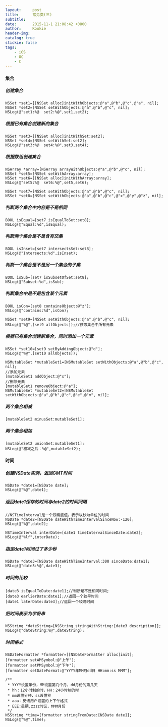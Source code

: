 ```yaml
---
layout:     post
title:      常见类(三)
subtitle:   
date:       2015-11-1 21:08:42 +0800
author:     Rookie
header-img: 
catalog: true
stickie: false
tags:
    - iOS
    - OC
    - C
---
```


#### 集合

##### 创建集合
```obj-c
NSSet *set1=[[NSSet alloc]initWithObjects:@"a",@"b",@"c",@"a", nil];
NSSet *set2=[NSSet setWithObjects:@"a",@"b",@"c", nil];
NSLog(@"set1:%@  set2:%@",set1,set2);
```
##### 根据已有集合创建新的集合
```obj-c
NSSet *set3=[[NSSet alloc]initWithSet:set2];
NSSet *set4=[NSSet setWithSet:set2];
NSLog(@"set3:%@  set4:%@",set3,set4);
```


##### 根据数组创建集合
```obj-c
NSArray *array=[NSArray arrayWithObjects:@"a",@"b",@"c", nil];
NSSet *set5=[NSSet setWithArray:array];
NSSet *set6=[[NSSet alloc]initWithArray:array];
NSLog(@"set5:%@  set6:%@",set5,set6);

NSSet *set7=[NSSet setWithObjects:@"a",@"b",@"c", nil];
NSSet *set8=[NSSet setWithObjects:@"a",@"b",@"c",@"x",@"y",@"z", nil];
```
##### 判断两个集合中内容是不是相同
```obj-c
BOOL isEqual=[set7 isEqualToSet:set8];
NSLog(@"Equal:%d",isEqual);
```
##### 判断两个集合是不是含有交集
```obj-c
BOOL isInset=[set7 intersectsSet:set8];
NSLog(@"Intersects:%d",isInset);
```
##### 判断一个集合是不是另一个集合的子集
```
BOOL isSub=[set7 isSubsetOfSet:set8];
NSLog(@"Subset:%d",isSub);
```
##### 判断集合中是不是包含某个元素
```obj-c
BOOL isCon=[set8 containsObject:@"z"];
NSLog(@"contains:%d",isCon);

NSSet *set9=[NSSet setWithObjects:@"a",@"b",@"c", nil];
NSLog(@"%@",[set9 allObjects]);//获取集合中所有元素
```
##### 根据已有集合创建新集合，同时添加一个元素
```obj-c
NSSet *set10=[set9 setByAddingObject:@"d"];
NSLog(@"%@",[set10 allObjects]);

NSMutableSet *mutableSet1=[NSMutableSet setWithObjects:@"a",@"b",@"c", nil];
//添加元素
[mutableSet1 addObject:@"x"];
//删除元素
[mutableSet1 removeObject:@"a"];
NSMutableSet *mutableSet2=[NSMutableSet setWithObjects:@"a",@"b",@"c",@"e",@"m", nil];
```
##### 两个集合相减
```obj-c
[mutableSet2 minusSet:mutableSet1];
```
##### 两个集合相加
```obj-c
[mutableSet2 unionSet:mutableSet1];
NSLog(@"相减之后：%@",mutableSet2);
```
#### 时间

##### 创建NSDate实例，返回GMT时间
```obj-c
NSDate *date1=[NSDate date];
NSLog(@"%@",date1);
```
##### 返回date1保存的时间与date2的时间间隔
```obj-c
//NSTimeInterval是一个双精度值，表示以秒为单位的时间
NSDate *date2=[NSDate dateWithTimeIntervalSinceNow:-120];
NSLog(@"%@",date2);

NSTimeInterval interDate=[date1 timeIntervalSinceDate:date2];
NSLog(@"%lf",interDate);
```
##### 指定date1时间过了多少秒
```obj-c
NSDate *date3=[NSDate dateWithTimeInterval:300 sinceDate:date1];
NSLog(@"date3:%@",date3);
```
##### 时间的比较
```obj-c
[date3 isEqualToDate:date1];//判断是不是相同时间;
[date3 earlierDate:date1];//返回一个较早时间
[date1 laterDate:date3];//返回一个较晚时间
```
##### 把时间表示为字符串
```obj-c
NSString *dateString=[NSString stringWithString:[date3 description]];
NSLog(@"dateString:%@",dateString);
```
##### 时间格式
```obj-c
NSDateFormatter *formatter=[[NSDateFormatter alloc]init];
[formatter setAMSymbol:@"上午"];
[formatter setPMSymbol:@"下午"];
[formatter setDateFormat:@"YYYY年MM月dd日 HH:mm:ss MMM"];

/**
 * YYYY设置年份，MM设置第几个月，dd月份的第几天
 * hh：12小时制的时，HH：24小时制的时
 * mm设置分钟，ss设置秒
 * aaa：反馈用户设置的上下午格式
 * EEE:星期,zzzz时区，MMM月份
 */
NSString *time=[formatter stringFromDate:[NSDate date]];
NSLog(@"%@",time);
```